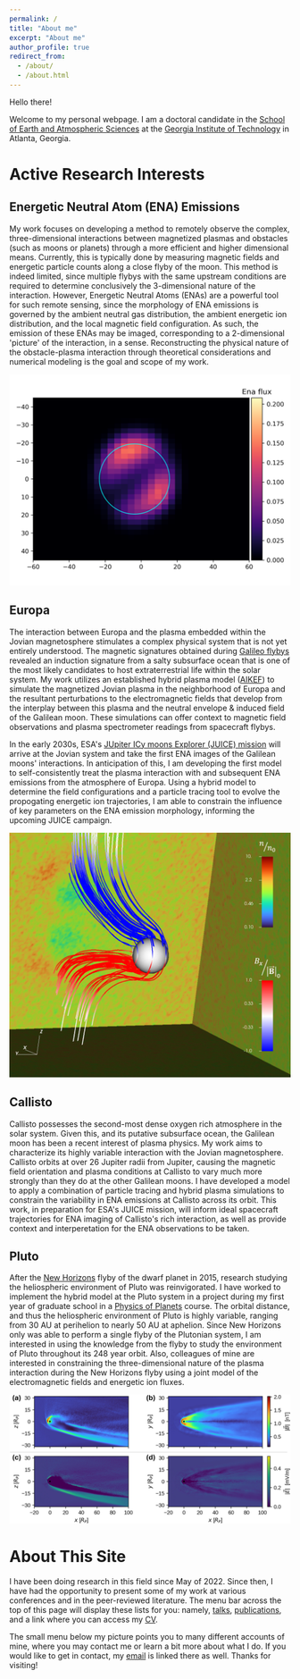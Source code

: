 ```yaml
---
permalink: /
title: "About me"
excerpt: "About me"
author_profile: true
redirect_from: 
  - /about/
  - /about.html
---
```



Hello there!

Welcome to my personal webpage. I am a doctoral candidate in the [School of Earth and Atmospheric Sciences](https://eas.gatech.edu/) at the [Georgia Institute of Technology](https://gatech.edu/) in Atlanta, Georgia. 



Active Research Interests
======
## Energetic Neutral Atom (ENA) Emissions
My work focuses on developing a method to remotely observe the complex, three-dimensional interactions between magnetized plasmas and obstacles (such as moons or planets) through a more efficient and higher dimensional means. Currently, this is typically done by measuring magnetic fields and energetic particle counts along a close flyby of the moon. This method is indeed limited, since multiple flybys with the same upstream conditions are required to determine conclusively the 3-dimensional nature of the interaction. However, Energetic Neutral Atoms (ENAs) are a powerful tool for such remote sensing, since the morphology of ENA emissions is governed by the ambient neutral gas distribution, the ambient energetic ion distribution, and the local magnetic field configuration. As such, the emission of these ENAs may be imaged, corresponding to a 2-dimensional 'picture' of the interaction, in a sense. Reconstructing the physical nature of the obstacle-plasma interaction through theoretical considerations and numerical modeling is the goal and scope of my work.

![Haynes et al. (2024)](../images/europa_ENA_img_bel-ds.png "Synthetic ENA image at Europa- Haynes et al, 2024")


## Europa
The interaction between Europa and the plasma embedded within the Jovian magnetosphere stimulates a complex physical system that is not yet entirely understood. The magnetic signatures obtained during [Galileo flybys](http://www.igpp.ucla.edu/public/mkivelso/Publications/316-Europa%20Chapt23%20.pdf) revealed an induction signature from a salty subsurface ocean that is one of the most likely candidates to host extraterrestrial life within the solar system. My work utilizes an established hybrid plasma model ([AIKEF](https://doi.org/10.1016/j.cpc.2010.12.033)) to simulate the magnetized Jovian plasma in the neighborhood of Europa and the resultant perturbations to the electromagnetic fields that develop from the interplay between this plasma and the neutral envelope & induced field of the Galilean moon. These simulations can offer context to magnetic field observations and plasma spectrometer readings from spacecraft flybys.

In the early 2030s, ESA's [JUpiter ICy moons Explorer (JUICE) mission](https://www.esa.int/Science_Exploration/Space_Science/Juice) will arrive at the Jovian system and take the first ENA images of the Galilean moons' interactions. In anticipation of this, I am developing the first model to self-consistently treat the plasma interaction with and subsequent ENA emissions from the atmosphere of Europa. Using a hybrid model to determine the field configurations and a particle tracing tool to evolve the propogating energetic ion trajectories, I am able to constrain the influence of key parameters on the ENA emission morphology, informing the upcoming JUICE campaign. 

![Addison, Haynes, et al. (2023)](../images/callisto_3D_img.jpg "Plasma interaction at Jupiter's moon Callisto")


## Callisto
Callisto possesses the second-most dense oxygen rich atmosphere in the solar system. Given this, and its putative subsurface ocean, the Galilean moon has been a recent interest of plasma physics. My work aims to characterize its highly variable interaction with the Jovian magnetosphere. Callisto orbits at over 26 Jupiter radii from Jupiter, causing the magnetic field orientation and plasma conditions at Callisto to vary much more strongly than they do at the other Galilean moons. I have developed a model to apply a combination of particle tracing and hybrid plasma simulations to constrain the variability in ENA emissions at Callisto across its orbit. This work, in preparation for ESA's JUICE mission, will inform ideal spacecraft trajectories for ENA imaging of Callisto's rich interaction, as well as provide context and interperetation for the ENA observations to be taken.  



## Pluto
After the [New Horizons](https://www.nasa.gov/mission_pages/newhorizons/main/index.html) flyby of the dwarf planet in 2015, research studying the heliospheric environment of Pluto was reinvigorated. I have worked to implement the hybrid model at the Pluto system in a project during my first year of graduate school in a [Physics of Planets](https://eas.gatech.edu/courses/eas-6370) course. The orbital distance, and thus the heliospheric environment of Pluto is highly variable, ranging from 30 AU at perihelion to nearly 50 AU at aphelion. Since New Horizons only was able to perform a single flyby of the Plutonian system, I am interested in using the knowledge from the flyby to study the environment of Pluto throughout its 248 year orbit. Also, colleagues of mine are interested in constraining the three-dimensional nature of the plasma interaction during the New Horizons flyby using a joint model of the electromagnetic fields and energetic ion fluxes.

![Ruch et al. (2025)](../images/pluto_fields.jpg "Plasma interaction at the Dwarf Planet Pluto")


About This Site
======
I have been doing research in this field since May of 2022. Since then, I have had the opportunity to present some of my work at various conferences and in the peer-reviewed literature. The menu bar across the top of this page will display these lists for you: namely, [talks](https://mike-haynes2.github.io/presentations/), [publications](https://mike-haynes2.github.io/publications/), and a link where you can access my [CV](https://mike-haynes2.github.io/cv/).

The small menu below my picture points you to many different accounts of mine, where you may contact me or learn a bit more about what I do. If you would like to get in contact, my [email](mailto:mhaynes@eas.gatech.edu) is linked there as well. Thanks for visiting!
